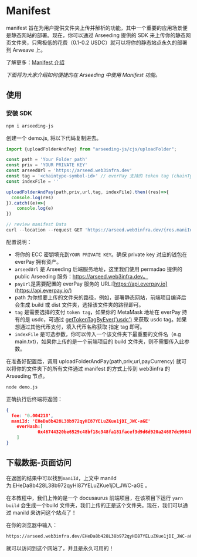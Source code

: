 # Manifest
manifest 旨在为用户提供文件夹上传并解析的功能，其中一个重要的应用场景便是静态网站的部署。现在，你可以通过 Arseeding 提供的 SDK 来上传你的静态网页文件夹，只需极低的花费（0.1-0.2 USDC）就可以将你的静态站点永久的部署到 Arweave 上。

了解更多：[Manifest 介绍](../../other/manifest.md)

*下面将为大家介绍如何便捷的在 Arseeding 中使用 Manifest 功能。*
## 使用

### 安装 SDK
```bash
npm i arseeding-js
```

创建一个 demo.js, 将以下代码复制进去。

```jsx
import {uploadFolderAndPay} from "arseeding-js/cjs/uploadFolder";

const path = 'Your Folder path'
const priv = 'YOUR PRIVATE KEY'
const arseedUrl = 'https://arseed.web3infra.dev'
const tag = '<chaintype-symbol-id>' // everPay 支持的 token tag (chainType-symbol-id)
const indexFile = ''

uploadFolderAndPay(path,priv,url,tag, indexFile).then((res)=>{
  console.log(res)
}).catch((e)=>{
    console.log(e)
})

// review manifest Data
curl --location --request GET 'https://arseed.web3infra.dev/{res.maniId}'
```


配置说明：

- 将你的 ECC 密钥填充到`YOUR PRIVATE KEY`。确保 private key 对应的钱包在 everPay 拥有资产。
- `arseedUrl` 是 Arseeding 后端服务地址，这里我们使用 permadao 提供的 public  Arseeding 服务：https://arseed.web3infra.dev。
- `payUrl`是需要配置的 everPay 服务的 URL:[https://api.everpay.io](https://api.everpay.io/)
- path 为你想要上传的文件夹的路径，例如，部署静态网站，前端项目编译后会生成 build 或 dist 文件夹，选择该文件夹的路径即可。
- `tag` 是需要选择的支付 `token tag`，如果你的 MetaMask 地址在 everPay 持有的是 usdc，可通过 [getTokenTagByEver('usdc')](./bundle.md#get-token-tag) 来获取 usdc tag。如果想通过其他代币支付，填入代币名称获取 指定 tag 即可。
- `indexFile` 是可选参数，你可以传入一个该文件夹下最重要的文件名（e.g main.txt)，如果你上传的是一个前端项目的 build 文件夹，则不需要传入此参数。

在准备好配置后，调用 uploadFolderAndPay(path,priv,url,payCurrency) 就可以将你的文件夹下的所有文件通过 manifest 的方式上传到 web3infra 的 Arseeding 节点。

```bash
node demo.js
```

正确执行后终端将返回：

```json
{
  fee: '0.004218',
  maniId: 'EHeDa8b428L38b972qyHI87YELuZKue1jDI_JWC-aGE'
	everHash:[
			0x46744320be6529c48bf18c348fa181facef3d9d6d920a24687dc9964ba3ead0a
	]
}
```

## 下载数据-页面访问

在返回的结果中可以找到`maniId`，上文中 maniId 为:EHeDa8b428L38b972qyHI87YELuZKue1jDI_JWC-aGE 。

在本教程中，我们上传的是一个 docusaurus 前端项目，在该项目下运行 `yarn build` 会生成一个build 文件夹，我们上传的正是这个文件夹。现在，我们可以通过 maniId 来访问这个站点了！

在你的浏览器中输入：

```bash
https://arseed.web3infra.dev/EHeDa8b428L38b972qyHI87YELuZKue1jDI_JWC-aGE
```

就可以访问到这个网站了，并且是永久可用的！